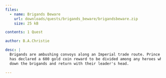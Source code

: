 ```yaml
---
files:
  - name: Brigands Beware
    url: downloads/quests/brigands_beware/brigandsbeware.zip
    size: 25 kB

contents: 1 Quest

author: B.A.Christie

desc: |
  Brigands are ambushing convoys along an Imperial trade route. Prince Magnus
  has declared a 600 gold coin reward to be divided among any heroes who track
  down the brigands and return with their leader's head.

---
```


